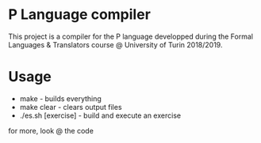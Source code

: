 # P Language compiler
This project is a compiler for the P language developped during the Formal Languages & Translators course @ University of Turin 2018/2019.

# Usage
+ make - builds everything
+ make clear - clears output files
+ ./es.sh <paragraph> [exercise] - build and execute an exercise
  
for more, look @ the code
